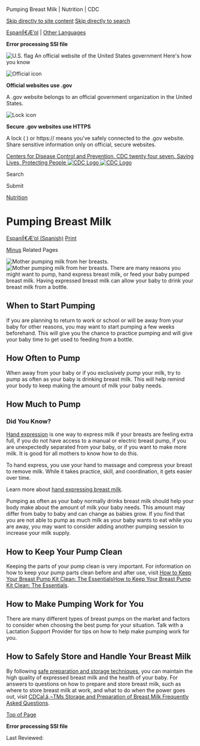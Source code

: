 





















Pumping Breast Milk \| Nutrition \| CDC
 










 






 











 




[Skip directly to site content](#content)
[Skip directly to search](#headerSearch)


[EspanIÌ€Æ’ol](/spanish/) \| 
[Other Languages](https://wwwn.cdc.gov/pubs/other-languages/)

**Error processing SSI file**  



![U.S. flag](/TemplatePackage/4.0/assets/imgs/uswds/us_flag_small.png)
An official website of the United States government Here's how you know 



![Official icon](/TemplatePackage/4.0/assets/imgs/uswds/icon-dot-gov.svg)



**Official websites use .gov**


A .gov website belongs to an official government organization in the United States.







![Lock icon](/TemplatePackage/4.0/assets/imgs/uswds/icon-https.svg)



**Secure .gov websites use HTTPS**


A lock (  ) or https:// means you've safely connected to the .gov website. Share sensitive information only on official, secure websites.








 



[Centers for Disease Control and Prevention. CDC twenty four seven. Saving Lives, Protecting People
![CDC Logo](/TemplatePackage/4.0/assets/imgs/logo/logo-notext.svg)
![CDC Logo](/TemplatePackage/4.0/assets/imgs/logo/logo-notext.svg)](https://www.cdc.gov/)





Search









Submit

















 [Nutrition](/nutrition/php/about/index.html)









 











Pumping Breast Milk
===================

 
[EspanIÌ€Æ’ol (Spanish)](/nutrition/infantandtoddlernutrition/breastfeeding/extraccion-de-leche-materna.html) [Print](#print)



[Minus](#collapse_27836663580d729da)
Related Pages




![Mother pumping milk from her breasts.](/nutrition/infantandtoddlernutrition/images/pumping-breast-milk.jpg?_=59397 "pumping-breast-milk")
![Mother pumping milk from her breasts.](/nutrition/infantandtoddlernutrition/images/pumping-breast-milk.jpg?_=59397 "pumping-breast-milk")
There are many reasons you might want to pump, hand express breast milk, or feed your baby pumped breast milk. Having expressed breast milk can allow your baby to drink your breast milk from a bottle.


When to Start Pumping
---------------------


If you are planning to return to work or school or will be away from your baby for other reasons, you may want to start pumping a few weeks beforehand. This will give you the chance to practice pumping and will give your baby time to get used to feeding from a bottle.


How Often to Pump
-----------------


When away from your baby or if you exclusively pump your milk, try to pump as often as your baby is drinking breast milk. This will help remind your body to keep making the amount of milk your baby needs.


How Much to Pump
----------------


### Did You Know?

[Hand expression](/nutrition/emergencies-infant-feeding/hand-expression.html) is one way to express milk if your breasts are feeling extra full, if you do not have access to a manual or electric breast pump, if you are unexpectedly separated from your baby, or if you want to make more milk. It is good for all mothers to know how to do this.


To hand express, you use your hand to massage and compress your breast to remove milk. While it takes practice, skill, and coordination, it gets easier over time.


Learn more about [hand expressing breast milk](/nutrition/emergencies-infant-feeding/hand-expression.html).



Pumping as often as your baby normally drinks breast milk should help your body make about the amount of milk your baby needs. This amount may differ from baby to baby and can change as babies grow. If you find that you are not able to pump as much milk as your baby wants to eat while you are away, you may want to consider adding another pumping session to increase your milk supply.


How to Keep Your Pump Clean
---------------------------


Keeping the parts of your pump clean is very important. For information on how to keep your pump parts clean before and after use, visit [How to Keep Your Breast Pump Kit Clean: The Essentials](/healthywater/hygiene/healthychildcare/infantfeeding/breastpump.html)[How to Keep Your Breast Pump Kit Clean: The Essentials](/healthywater/hygiene/healthychildcare/infantfeeding/breastpump.html).


How to Make Pumping Work for You
--------------------------------


There are many different types of breast pumps on the market and factors to consider when choosing the best pump for your situation. Talk with a Lactation Support Provider for tips on how to help make pumping work for you.


How to Safely Store and Handle Your Breast Milk
-----------------------------------------------


By following [safe preparation and storage techniques](/breastfeeding/breast-milk-preparation-and-storage/handling-breastmilk.html), you can maintain the high quality of expressed breast milk and the health of your baby. For answers to questions on how to prepare and store breast milk, such as where to store breast milk at work, and what to do when the power goes out, visit [CDCaÌ‚â‚¬TMs Storage and Preparation of Breast Milk Frequently Asked Questions](/breastfeeding/php/guidelines-recommendations/faqs.html).  



[Top of Page](#)






**Error processing SSI file**  






 Last Reviewed: